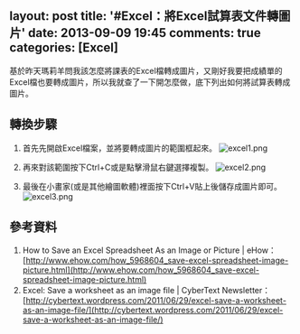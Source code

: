 layout: post
title: '#Excel：將Excel試算表文件轉圖片'
date: 2013-09-09 19:45
comments: true
categories: [Excel]
---
基於昨天瑪莉羊問我該怎麼將課表的Excel檔轉成圖片，又剛好我要把成績單的Excel檔也要轉成圖片，所以我就查了一下開怎麼做，底下列出如何將試算表轉成圖片。

## 轉換步驟
1. 首先先開啟Excel檔案，並將要轉成圖片的範圍框起來。
![excel1.png](http://user-image.logdown.io/user/412/blog/412/post/138275/shNDc1b2SKCrx6rY6ut4_excel1.png)

2. 再來對該範圍按下Ctrl+C或是點擊滑鼠右鍵選擇複製。
![excel2.png](http://user-image.logdown.io/user/412/blog/412/post/138275/Rh8XEqqCS72Oyupr1yX7_excel2.png)

3. 最後在小畫家(或是其他繪圖軟體)裡面按下Ctrl+V貼上後儲存成圖片即可。
![excel3.png](http://user-image.logdown.io/user/412/blog/412/post/138275/qRo1YIK2TUajq4ycFdBc_excel3.png)

## 參考資料
1. How to Save an Excel Spreadsheet As an Image or Picture | eHow：[http://www.ehow.com/how_5968604_save-excel-spreadsheet-image-picture.html](http://www.ehow.com/how_5968604_save-excel-spreadsheet-image-picture.html)
2. Excel: Save a worksheet as an image file | CyberText Newsletter：[http://cybertext.wordpress.com/2011/06/29/excel-save-a-worksheet-as-an-image-file/](http://cybertext.wordpress.com/2011/06/29/excel-save-a-worksheet-as-an-image-file/)